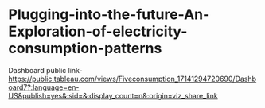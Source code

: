 # Plugging-into-the-future-An-Exploration-of-electricity-consumption-patterns
Dashboard public link-https://public.tableau.com/views/Fiveconsumption_17141294720690/Dashboard7?:language=en-US&publish=yes&:sid=&:display_count=n&:origin=viz_share_link
